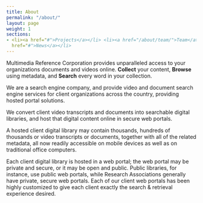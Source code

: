```yaml
---
title: About
permalink: "/about/"
layout: page
weight: 1
sections:
- <li><a href="#">Projects</a></li> <li><a href="/about/team/">Team</a></li> <li><a
  href="#">News</a></li>
---
```


Multimedia Reference Corporation provides unparalleled access to your organizations documents and videos online. **Collect** your content, **Browse** using metadata, and **Search** every word in your collection.

We are a search engine company, and provide video and document search engine services for client organizations across the country, providing hosted portal solutions.

We convert client video transcripts and documents into searchable digital libraries, and host that digital content online in secure web portals.

A hosted client digital library may contain thousands, hundreds of thousands or video transcripts or documents, together with all of the related metadata, all now readily accessible on mobile devices as well as on traditional office computers.

Each client digital library is hosted in a web portal; the web portal may be private and secure, or it may be open and public. Public libraries, for instance, use public web portals, while Research Associations generally have private, secure web portals. Each of our client web portals has been highly customized to give each client exactly the search & retrieval experience desired.
